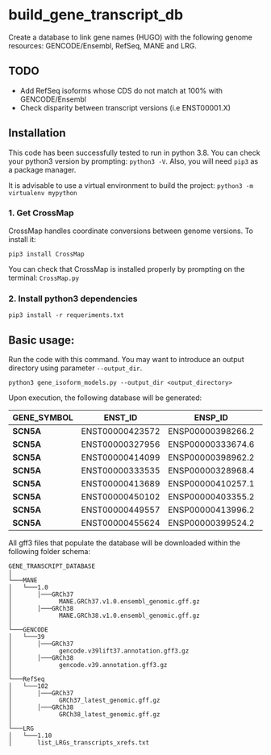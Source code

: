 # build_gene_transcript_db

Create a database to link gene names (HUGO) with the following genome resources: GENCODE/Ensembl, RefSeq, MANE and LRG.

## TODO
* Add RefSeq isoforms whose CDS do not match at 100% with GENCODE/Ensembl
* Check disparity between transcript versions (i.e ENST00001.X)

## Installation
This code has been successfully tested to run in python 3.8.
You can check your python3 version by prompting: `python3 -V`.
Also, you will need `pip3` as a package manager.

It is advisable to use a virtual environment to build the project:
`python3 -m virtualenv mypython`

### 1. Get CrossMap

CrossMap handles coordinate conversions between genome versions.
To install it:

`pip3 install CrossMap`

You can check that CrossMap is installed properly by prompting on the terminal: `CrossMap.py`

### 2. Install python3 dependencies
`pip3 install -r requeriments.txt`

## Basic usage:
Run the code with this command. You may want to introduce an output directory using parameter `--output_dir`.

`python3 gene_isoform_models.py --output_dir <output_directory>`

Upon execution, the following database will be generated:

| **GENE_SYMBOL** | **ENST_ID**     | **ENSP_ID**       | **REFSEQ_CDS_COMPLETE** | **REFSEQ_PROTEIN_ID** | **MANE_SELECT** | **MANE_PLUS_CLINICAL** | **LRG_ID** | **LRG_TRANSCRIPT** |
|-----------------|-----------------|-------------------|-------------------------|-----------------------|-----------------|------------------------|------------|--------------------|
| **SCN5A**       | ENST00000423572 | ENSP00000398266.2 | NM_000335.5             | NP_000326.2           | NM_000335.5     | .                      | LRG_289    | t2                 |
| **SCN5A**       | ENST00000327956 | ENSP00000333674.6 |                         | NP_000326.2           | .               | .                      | .          | .                  |
| **SCN5A**       | ENST00000414099 | ENSP00000398962.2 | NM_001099405.2          | NP_000326.2           | .               | .                      | .          | .                  |
| **SCN5A**       | ENST00000333535 | ENSP00000328968.4 | NM_198056.3             | NP_000326.2           | .               | .                      | LRG_289    | t1                 |
| **SCN5A**       | ENST00000413689 | ENSP00000410257.1 | NM_001099404.2          | NP_000326.2           | .               | NM_001099404.2         | LRG_289    | t3                 |
| **SCN5A**       | ENST00000450102 | ENSP00000403355.2 | NM_001160161.2          | NP_000326.2           | .               | .                      | .          | .                  |
| **SCN5A**       | ENST00000449557 | ENSP00000413996.2 |                         | NP_000326.2           | .               | .                      | .          | .                  |
| **SCN5A**       | ENST00000455624 | ENSP00000399524.2 | NM_001160160.2          | NP_000326.2           | .               | .                      | .          | .                  |


All gff3 files that populate the database will be downloaded within the following folder schema:

```
GENE_TRANSCRIPT_DATABASE
│
└───MANE
│   └───1.0
│       │───GRCh37
│             MANE.GRCh37.v1.0.ensembl_genomic.gff.gz
│       │───GRCh38
│             MANE.GRCh38.v1.0.ensembl_genomic.gff.gz
│
└───GENCODE
│   └───39
│       │───GRCh37
│             gencode.v39lift37.annotation.gff3.gz
│       │───GRCh38
│             gencode.v39.annotation.gff3.gz
│
└───RefSeq
│   └───102
│       │───GRCh37
│             GRCh37_latest_genomic.gff.gz
│       │───GRCh38
│             GRCh38_latest_genomic.gff.gz
│
└───LRG
│   └───1.10
│       list_LRGs_transcripts_xrefs.txt
```

